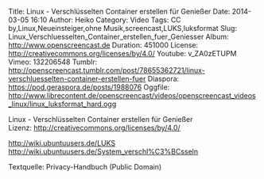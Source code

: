 Title: Linux - Verschlüsselten Container erstellen für Genießer
Date: 2014-03-05 16:10
Author: Heiko
Category: Video
Tags: CC by,Linux,Neueinsteiger,ohne Musik,screencast,LUKS,luksformat
Slug: Linux_Verschluesselten_Container_erstellen_fuer_Geniesser
Album: http://www.openscreencast.de
Duration: 451000
License: http://creativecommons.org/licenses/by/4.0/
Youtube: v_ZA0zETUPM
Vimeo: 132206548
Tumblr: http://openscreencast.tumblr.com/post/78655362721/linux-verschluesselten-container-erstellen-fuer
Diaspora: https://pod.geraspora.de/posts/1988076
Oggfile: http://www.librecontent.de/openscreencast/videos/openscreencast_videos_linux/linux_luksformat_hard.ogg

Linux - Verschlüsselten Container erstellen für Genießer  
Lizenz: <http://creativecommons.org/licenses/by/4.0/>  
  
<http://wiki.ubuntuusers.de/LUKS>  
<http://wiki.ubuntuusers.de/System_verschl%C3%BCsseln>  
  
Textquelle: Privacy-Handbuch (Public Domain)

